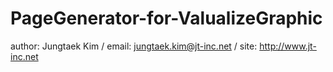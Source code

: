 PageGenerator-for-ValualizeGraphic
===================================
author: Jungtaek Kim / email: jungtaek.kim@jt-inc.net / site: http://www.jt-inc.net
